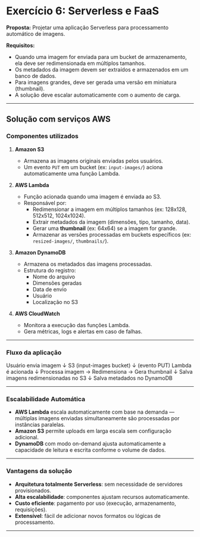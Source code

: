 # Exercício 6: Serverless e FaaS

**Proposta:** Projetar uma aplicação Serverless para processamento automático de imagens.

**Requisitos:**
- Quando uma imagem for enviada para um bucket de armazenamento, ela deve ser redimensionada em múltiplos tamanhos.
- Os metadados da imagem devem ser extraídos e armazenados em um banco de dados.
- Para imagens grandes, deve ser gerada uma versão em miniatura (thumbnail).
- A solução deve escalar automaticamente com o aumento de carga.

---

## Solução com serviços AWS

### Componentes utilizados

1. **Amazon S3**
   - Armazena as imagens originais enviadas pelos usuários.
   - Um evento `PUT` em um bucket (ex: `input-images/`) aciona automaticamente uma função Lambda.

2. **AWS Lambda**
   - Função acionada quando uma imagem é enviada ao S3.
   - Responsável por:
     - Redimensionar a imagem em múltiplos tamanhos (ex: 128x128, 512x512, 1024x1024).
     - Extrair metadados da imagem (dimensões, tipo, tamanho, data).
     - Gerar uma **thumbnail** (ex: 64x64) se a imagem for grande.
     - Armazenar as versões processadas em buckets específicos (ex: `resized-images/`, `thumbnails/`).

3. **Amazon DynamoDB**
   - Armazena os metadados das imagens processadas.
   - Estrutura do registro:
     - Nome do arquivo
     - Dimensões geradas
     - Data de envio
     - Usuário
     - Localização no S3

4. **AWS CloudWatch**
   - Monitora a execução das funções Lambda.
   - Gera métricas, logs e alertas em caso de falhas.

---

### Fluxo da aplicação

Usuário envia imagem
↓
S3 (input-images bucket)
↓ (evento PUT)
Lambda é acionada
↓
Processa imagem → Redimensiona → Gera thumbnail
↓
Salva imagens redimensionadas no S3
↓
Salva metadados no DynamoDB


---

### Escalabilidade Automática

- **AWS Lambda** escala automaticamente com base na demanda — múltiplas imagens enviadas simultaneamente são processadas por instâncias paralelas.
- **Amazon S3** permite uploads em larga escala sem configuração adicional.
- **DynamoDB** com modo on-demand ajusta automaticamente a capacidade de leitura e escrita conforme o volume de dados.

---

### Vantagens da solução

- **Arquitetura totalmente Serverless**: sem necessidade de servidores provisionados.
- **Alta escalabilidade**: componentes ajustam recursos automaticamente.
- **Custo eficiente**: pagamento por uso (execução, armazenamento, requisições).
- **Extensível**: fácil de adicionar novos formatos ou lógicas de processamento.

---


